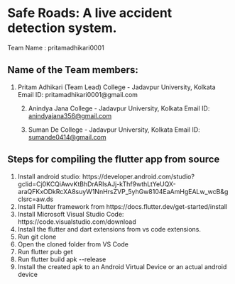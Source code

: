 # Safe Roads: A live accident detection system.

Team Name :  pritamadhikari0001

<h2>Name of the Team members:</h2>
<ol>
<li>Pritam Adhikari (Team Lead) 
  College - Jadavpur University, Kolkata
  Email ID: pritamadhikari0001@gmail.com 
</li>

2. Anindya Jana
College - Jadavpur University, Kolkata
Email ID: anindyajana356@gmail.com

3. Suman De
College - Jadavpur University, Kolkata
Email ID: sumande0414@gmail.com
  
</ol>
 

<h2>Steps for compiling the flutter app from source</h2>
<ol>
<li> Install android studio: https://developer.android.com/studio?gclid=Cj0KCQiAwvKtBhDrARIsAJj-kThf9wthLtYeUQX-araQFKxODkRcXA8suyW1NnHrsZVP_5yhGw8104EaAmHgEALw_wcB&gclsrc=aw.ds </li>
<li> Install Flutter framework from https://docs.flutter.dev/get-started/install</li> 
<li> Install Microsoft Visual Studio Code: https://code.visualstudio.com/download</li> 
<li> Install the flutter and dart extensions from vs code extensions.</li> 
<li> Run  git clone <Github-Link></li>
<li> Open the cloned folder from VS Code</li>
<li> Run  flutter pub get </li>
<li> Run  flutter build apk --release </li>
<li> Install the created apk to an Android Virtual Device or an actual android device</li>
</ol>


